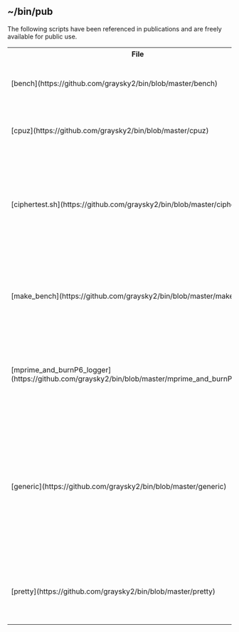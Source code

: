## ~/bin/pub
The following scripts have been referenced in publications and are freely available for public use.

<table>
<tr>
<th>File</th><th>Description</th><th>Reference</th>
</tr>
<tr>
<td>[bench](https://github.com/graysky2/bin/blob/master/bench)</td><td>Runs gcc, ffmpeg, and lrzip stressing and benchmarking.</td><td>[cpu schedulers compared](http://repo-ck.com/bench/cpu_schedulers_compared.pdf)</td>
</tr>
<tr>
<td>[cpuz](https://github.com/graysky2/bin/blob/master/cpuz)</td><td>Script to harvest temp, voltage, and fan speed data.</td><td>[IvyBridge 3770K IHS Removal and Results](http://www.silentpcreview.com/IvyBridge_3770K_IHS_removal_and_results)</td>
</tr>
<tr>
<td>[ciphertest.sh](https://github.com/graysky2/bin/blob/master/ciphertest.sh)</td><td>Script to preform a test of file transfer throughput using scp/rsync to determine which cipher is best for a particular pair of PCs.</td><td>[Speed-up rsync and scp xfers on a Lan - choice of cipher is key!](https://bbs.archlinux.org/viewtopic.php?id=136713)</td>
</tr>
<tr>
<td>[make_bench](https://github.com/graysky2/bin/blob/master/make_bench)</td><td>Script used to contrast different kernels on the basis of a the time to make bzImage of a predefined kernel source.</td><td>[-ck hacking](http://ck-hack.blogspot.com)</td>
</tr>
<tr>
<td>[mprime_and_burnP6_logger](https://github.com/graysky2/bin/blob/master/mprime_and_burnP6_logger)</td><td>Runs mprime and burnP6 for specific hardware.  You can easily modify to run with any hardware.</td><td>[Detailed study on AS5 break-in time; it only takes a few hours](http://www.silentpcreview.com/forums/viewtopic.php?f=8&t=68084)</td>
</tr>

</tr>
<tr>
<td></td><td></td><td></td>
</tr>
<tr>
<td>[generic](https://github.com/graysky2/bin/blob/master/generic)</td><td>Wrapper script for makepkg that will build target PKG for both arches and sync to/from a local repo. Must have a configured and functional 32-bit chroot. See Arch Wiki page for 'schroot' for more info.</td><td></td>
</tr>
<tr>
<td>[pretty](https://github.com/graysky2/bin/blob/master/pretty)</td><td>Just an excerpt from various Arch Linux rc.functions to make scripts prettier.</td><td></td>
</tr>
